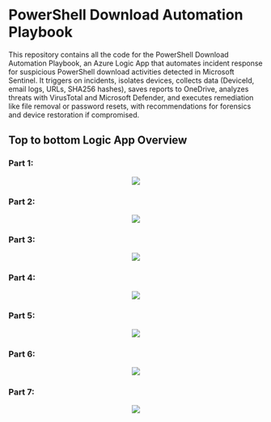 # PowerShell Download Automation Playbook
This repository contains all the code for the PowerShell Download Automation Playbook, an Azure Logic App that automates incident response for suspicious PowerShell download activities detected in Microsoft Sentinel. It triggers on incidents, isolates devices, collects data (DeviceId, email logs, URLs, SHA256 hashes), saves reports to OneDrive, analyzes threats with VirusTotal and Microsoft Defender, and executes remediation like file removal or password resets, with recommendations for forensics and device restoration if compromised.

## Top to bottom Logic App Overview

### Part 1:
<p align="center">
  <img src="images/part1.PNG" />
</p>

### Part 2:
<p align="center">
  <img src="images/part2.PNG" />
</p>

### Part 3:
<p align="center">
  <img src="images/part3.PNG" />
</p>

### Part 4:
<p align="center">
  <img src="images/part4.PNG" />
</p>

### Part 5:
<p align="center">
  <img src="images/part5.PNG" />
</p>

### Part 6:
<p align="center">
  <img src="images/part6.PNG" />
</p>

### Part 7:
<p align="center">
  <img src="images/part7.PNG" />
</p>
